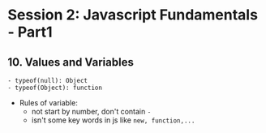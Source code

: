 # **Session 2: Javascript Fundamentals - Part1**

## 10. Values and Variables

```
- typeof(null): Object
- typeof(Object): function
```

- Rules of variable:
  - not start by number, don't contain `-`
  - isn't some key words in js like `new, function,...`
